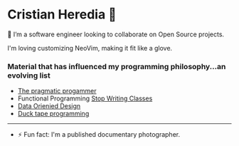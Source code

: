 # Cristian Heredia 👋

👯 I’m a software engineer looking to collaborate on Open Source projects.

I'm loving customizing NeoVim, making it fit like a glove. 

### Material that has influenced my programming philosophy...an evolving list
- [The pragmatic progammer](https://pragprog.com/titles/tpp20/the-pragmatic-programmer-20th-anniversary-edition/)
- Functional Programming [Stop Writing Classes](https://www.youtube.com/watch?v=o9pEzgHorH0)
- [Data Orienied Design](https://blog.klipse.tech/databook/2020/09/25/data-book-chap0.html)
- [Duck tape programming](https://www.joelonsoftware.com/2009/09/23/the-duct-tape-programmer/)

--------------------------------------



- ⚡ Fun fact: I'm a published documentary photographer.

<!--
Who you are What you want What you've done Fun stuff

btw, if you're reading this, then you should definitely hire me.
-->
<!--
**caheredia/caheredia** is a ✨ _special_ ✨ repository because its `README.md` (this file) appears on your GitHub profile.

Here are some ideas to get you started:

- 🔭 I’m currently working on ...
- 🌱 I’m currently learning ...
- 👯 I’m looking to collaborate on ...
- 🤔 I’m looking for help with ...
- 💬 Ask me about ...
- 📫 How to reach me: ...
- 😄 Pronouns: ...
- ⚡ Fun fact: ...
-->
